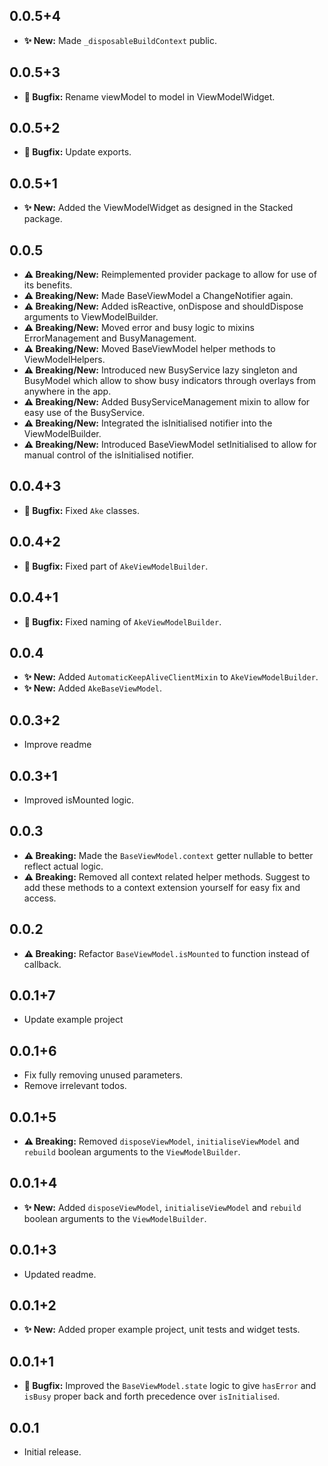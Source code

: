 ## 0.0.5+4

* **✨ New:** Made `_disposableBuildContext` public.

## 0.0.5+3

* **🐛️ Bugfix:** Rename viewModel to model in ViewModelWidget.

## 0.0.5+2

* **🐛️ Bugfix:** Update exports.

## 0.0.5+1

* **✨ New:** Added the ViewModelWidget as designed in the Stacked package.

## 0.0.5

* **⚠️ Breaking/New:** Reimplemented provider package to allow for use of its benefits.
* **⚠️ Breaking/New:** Made BaseViewModel a ChangeNotifier again.
* **⚠️ Breaking/New:** Added isReactive, onDispose and shouldDispose arguments to ViewModelBuilder.
* **⚠️ Breaking/New:** Moved error and busy logic to mixins ErrorManagement and BusyManagement.
* **⚠️ Breaking/New:** Moved BaseViewModel helper methods to ViewModelHelpers.
* **⚠️ Breaking/New:** Introduced new BusyService lazy singleton and BusyModel which allow to show busy indicators through overlays from anywhere in the app.
* **⚠️ Breaking/New:** Added BusyServiceManagement mixin to allow for easy use of the BusyService.
* **⚠️ Breaking/New:** Integrated the isInitialised notifier into the ViewModelBuilder.
* **⚠️ Breaking/New:** Introduced BaseViewModel setInitialised to allow for manual control of the isInitialised notifier.

## 0.0.4+3

* **🐛️ Bugfix:** Fixed `Ake` classes.

## 0.0.4+2

* **🐛️ Bugfix:** Fixed part of `AkeViewModelBuilder`.

## 0.0.4+1

* **🐛️ Bugfix:** Fixed naming of `AkeViewModelBuilder`.

## 0.0.4

* **✨ New:** Added `AutomaticKeepAliveClientMixin` to `AkeViewModelBuilder`.
* **✨ New:** Added `AkeBaseViewModel`.

## 0.0.3+2

* Improve readme

## 0.0.3+1

* Improved isMounted logic.

## 0.0.3

* **⚠️ Breaking:** Made the `BaseViewModel.context` getter nullable to better reflect actual logic.
* **⚠️ Breaking:** Removed all context related helper methods. Suggest to add these methods to a context extension yourself for easy fix and access.

## 0.0.2

* **⚠️ Breaking:** Refactor `BaseViewModel.isMounted` to function instead of callback.

## 0.0.1+7

* Update example project

## 0.0.1+6

* Fix fully removing unused parameters.
* Remove irrelevant todos.

## 0.0.1+5

* **⚠️ Breaking:** Removed `disposeViewModel`, `initialiseViewModel` and `rebuild` boolean arguments to the `ViewModelBuilder`.

## 0.0.1+4

* **✨ New:** Added `disposeViewModel`, `initialiseViewModel` and `rebuild` boolean arguments to the `ViewModelBuilder`.

## 0.0.1+3

* Updated readme.

## 0.0.1+2

* **✨ New:** Added proper example project, unit tests and widget tests.

## 0.0.1+1

* **🐛️ Bugfix:** Improved the `BaseViewModel.state` logic to give `hasError` and `isBusy` proper back and forth precedence over `isInitialised`.

## 0.0.1

* Initial release.
